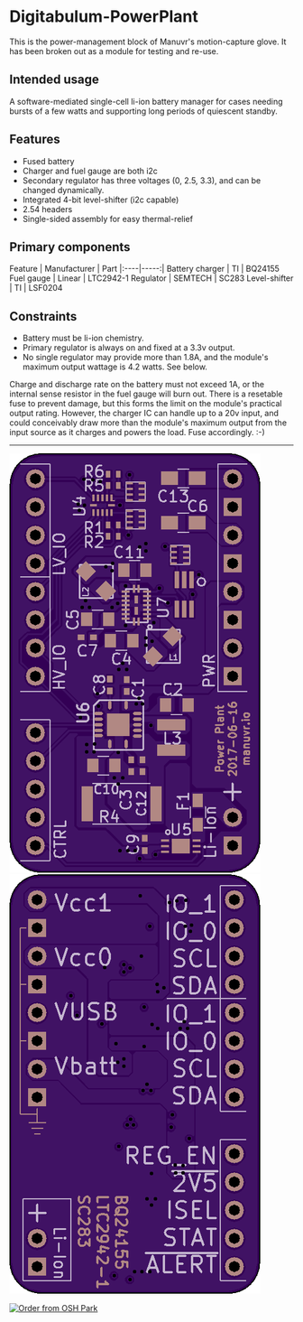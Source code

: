 # Digitabulum-PowerPlant

This is the power-management block of Manuvr's motion-capture glove. It has been broken out as a module for testing and re-use. 

## Intended usage 
A software-mediated single-cell li-ion battery manager for cases needing bursts of a few watts and supporting long periods of quiescent standby.

## Features
* Fused battery
* Charger and fuel gauge are both i2c
* Secondary regulator has three voltages (0, 2.5, 3.3), and can be changed dynamically.
* Integrated 4-bit level-shifter (i2c capable)
* 2.54 headers
* Single-sided assembly for easy thermal-relief

## Primary components

Feature | Manufacturer | Part
|:----|-----:|
Battery charger | TI | BQ24155
Fuel gauge | Linear | LTC2942-1
Regulator | SEMTECH | SC283
Level-shifter | TI | LSF0204

## Constraints
* Battery must be li-ion chemistry.
* Primary regulator is always on and fixed at a 3.3v output.
* No single regulator may provide more than 1.8A, and the module's maximum output wattage is 4.2 watts. See below.

Charge and discharge rate on the battery must not exceed 1A, or the internal sense resistor in the fuel gauge will burn out. There is a resetable fuse to prevent damage, but this forms the limit on the module's practical output rating. However, the charger IC can handle up to a 20v input, and could conceivably draw more than the module's maximum output from the input source as it charges and powers the load. Fuse accordingly. :-)

------------------------

![Front](osh-render-front.png)
![Back](osh-render-back.png)

[<img src="https://oshpark.com/assets/badge-5b7ec47045b78aef6eb9d83b3bac6b1920de805e9a0c227658eac6e19a045b9c.png" alt="Order from OSH Park">](https://oshpark.com/shared_projects/sjkcPHEl)
